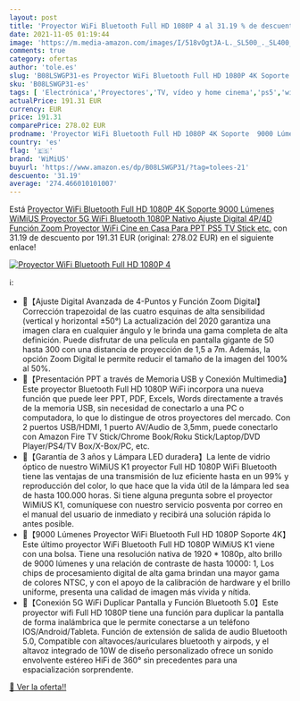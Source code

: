 ```yaml
---
layout: post
title: 'Proyector WiFi Bluetooth Full HD 1080P 4 al 31.19 % de descuento'
date: 2021-11-05 01:19:44
image: 'https://m.media-amazon.com/images/I/518vOgtJA-L._SL500_._SL400_.jpg'
comments: true
category: ofertas
author: 'tole.es'
slug: 'B08LSWGP31-es Proyector WiFi Bluetooth Full HD 1080P 4K Soporte 9000...'
sku: 'B08LSWGP31-es'
tags: [ 'Electrónica','Proyectores','TV, vídeo y home cinema','ps5','wimius', ]
actualPrice: 191.31 EUR
currency: EUR
price: 191.31
comparePrice: 278.02 EUR
prodname: 'Proyector WiFi Bluetooth Full HD 1080P 4K Soporte  9000 Lúmenes WiMiUS Proyector 5G WiFi Bluetooth 1080P Nativo Ajuste Digital 4P/4D Función Zoom Proyector WiFi Cine en Casa Para PPT PS5 TV Stick etc.'
country: 'es'
flag: '🇪🇸'
brand: 'WiMiUS'
buyurl: 'https://www.amazon.es/dp/B08LSWGP31/?tag=tolees-21'
descuento: '31.19'
average: '274.466010101007'
---
```


Está [Proyector WiFi Bluetooth Full HD 1080P 4K Soporte  9000 Lúmenes WiMiUS Proyector 5G WiFi Bluetooth 1080P Nativo Ajuste Digital 4P/4D Función Zoom Proyector WiFi Cine en Casa Para PPT PS5 TV Stick etc.](https://www.amazon.es/dp/B08LSWGP31/?tag=tolees-21) con 31.19 de descuento por 191.31 EUR (original: 278.02 EUR) en el siguiente enlace!

[![Proyector WiFi Bluetooth Full HD 1080P 4](https://m.media-amazon.com/images/I/518vOgtJA-L._SL500_._SL400_.jpg)](https://www.amazon.es/dp/B08LSWGP31/?tag=tolees-21)

ℹ️:

- 💖【Ajuste Digital Avanzada de 4-Puntos y Función Zoom Digital】Corrección trapezoidal de las cuatro esquinas de alta sensibilidad (vertical y horizontal ±50°) La actualización del 2020 garantiza una imagen clara en cualquier ángulo y le brinda una gama completa de alta definición. Puede disfrutar de una película en pantalla gigante de 50 hasta 300 con una distancia de proyección de 1,5 a 7m. Además, la opción Zoom Digital le permite reducir el tamaño de la imagen del 100% al 50%.
- 💖【Presentación PPT a través de Memoria USB y Conexión Multimedia】Este proyector Bluetooth Full HD 1080P WiFi incorpora una nueva función que puede leer PPT, PDF, Excels, Words directamente a través de la memoria USB, sin necesidad de conectarlo a una PC o computadora, lo que lo distingue de otros proyectores del mercado. Con 2 puertos USB/HDMI, 1 puerto AV/Audio de 3,5mm, puede conectarlo con Amazon Fire TV Stick/Chrome Book/Roku Stick/Laptop/DVD Player/PS4/TV Box/X-Box/PC, etc.
- 💖【Garantía de 3 años y Lámpara LED duradera】La lente de vidrio óptico de nuestro WiMiUS K1 proyector Full HD 1080P WiFi Bluetooth tiene las ventajas de una transmisión de luz eficiente hasta en un 99% y reproducción del color, lo que hace que la vida útil de la lámpara led sea de hasta 100.000 horas. Si tiene alguna pregunta sobre el proyector WiMiUS K1, comuníquese con nuestro servicio posventa por correo en el manual del usuario de inmediato y recibirá una solución rápida lo antes posible.
- 💖【9000 Lúmenes Proyector WiFi Bluetooth Full HD 1080P Soporte 4K】Este último proyector WiFi Bluetooth Full HD 1080P WiMiUS K1 viene con una bolsa. Tiene una resolución nativa de 1920 * 1080p, alto brillo de 9000 lúmenes y una relación de contraste de hasta 10000: 1, Los chips de procesamiento digital de alta gama brindan una mayor gama de colores NTSC, y con el apoyo de la calibración de hardware y el brillo uniforme, presenta una calidad de imagen más vívida y nítida.
- 💖【Conexión 5G WiFi Duplicar Pantalla y Función Bluetooth 5.0】Este proyector wifi Full HD 1080P tiene una función para duplicar la pantalla de forma inalámbrica que le permite conectarse a un teléfono IOS/Android/Tableta. Función de extensión de salida de audio Bluetooth 5.0, Compatible con altavoces/auriculares bluetooth y airpods, y el altavoz integrado de 10W de diseño personalizado ofrece un sonido envolvente estéreo HiFi de 360° sin precedentes para una espacialización sorprendente.

[🛒 Ver la oferta!!](https://www.amazon.es/dp/B08LSWGP31/?tag=tolees-21)
